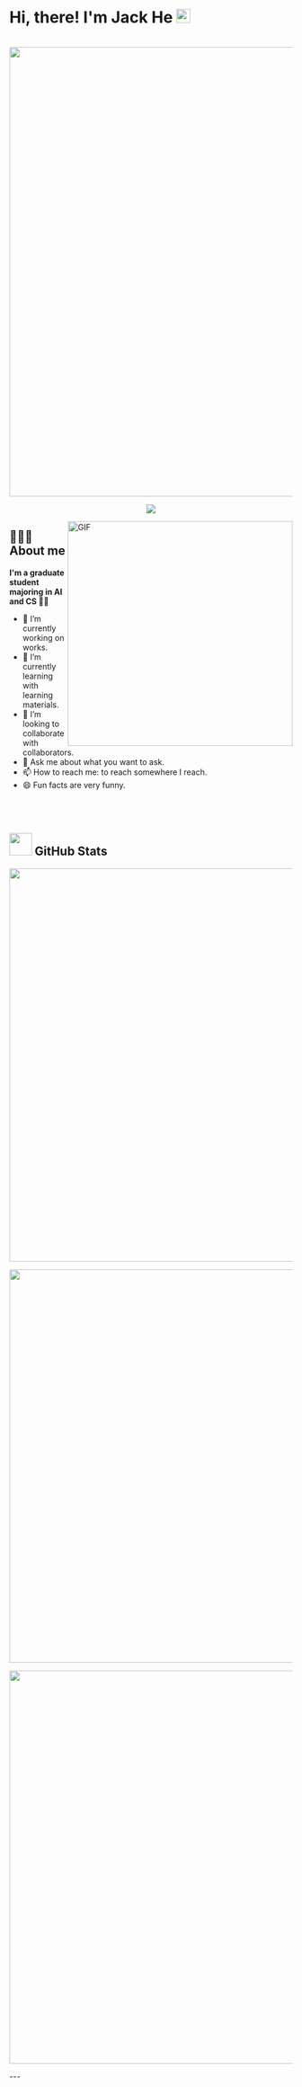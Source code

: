 # Hi, there! I'm Jack He <img src="https://user-images.githubusercontent.com/71177584/204090535-8da76dcf-df5e-44aa-a9e4-f658f051dcff.gif" width="25px" />
<p align="center">
  <br/>
  <img src="https://readme-typing-svg.demolab.com?font=Pacifico&size=60&pause=1000&color=ffa140&center=true&width=680&height=120&lines=miracle24" width="800"/>
</p>




<p align="center">
  <img src="https://komarev.com/ghpvc/?username=miraclehyh&color=orange&style=for-the-badge" />
</p>

<img align="right" alt="GIF" src="https://user-images.githubusercontent.com/71177584/204096985-3846c5d9-9de5-4efb-92d7-a1476013f3bf.gif" width="400" />

## 👨🏻‍💻 About me

**I'm a graduate student majoring in AI and CS 👨‍🎓**
- 🔭 I’m currently working on works.
- 🌱 I’m currently learning with learning materials.
- 👯 I’m looking to collaborate with collaborators.
- 💬 Ask me about what you want to ask.
- 📫 How to reach me: to reach somewhere I reach.
- 😄 Fun facts are very funny.

</br></br>

## <img src="https://media.giphy.com/media/WUlplcMpOCEmTGBtBW/giphy.gif" width="40px"> GitHub Stats

<p align="center"> 
  <img src="https://github-readme-stats.vercel.app/api?username=miraclehyh&show_icons=true&theme=flag-india&hide_border=true&include_all_commits=true&count_private=true" width="700"/>
</p>
<p align="center"> 
  <img src="https://github-readme-stats.vercel.app/api/top-langs/?username=miraclehyh&theme=flag-india&layout=compact&hide_border=true" width="700"/>
</p>
</p>
<p align="center"> 
  <img src="https://github-profile-trophy.vercel.app/?username=miraclehyh&theme=flat&column=-1&no-frame=true" width="700"/>
</p>
---
